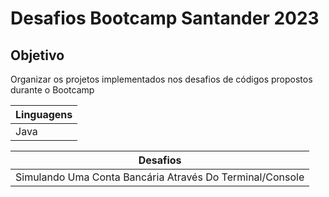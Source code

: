 # Desafios Bootcamp Santander 2023

## Objetivo
Organizar os projetos implementados nos desafios de códigos propostos durante o Bootcamp

|Linguagens|
|--------------|
|Java|

|Desafios|
|--------------|
|Simulando Uma Conta Bancária Através Do Terminal/Console|
